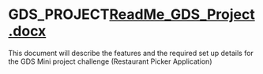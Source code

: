 # GDS_PROJECT[ReadMe_GDS_Project.docx](https://github.com/r-rajapriya/GDS_PROJECT/files/14471975/ReadMe_GDS_Project.docx)
This document will describe the features and the required set up details for the GDS Mini project challenge (Restaurant Picker Application)
